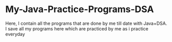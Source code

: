 # My-Java-Practice-Programs-DSA
Here, I contain all the programs that are done by me till date with Java+DSA. I save all my programs here which are practiced by me as i practice everyday
